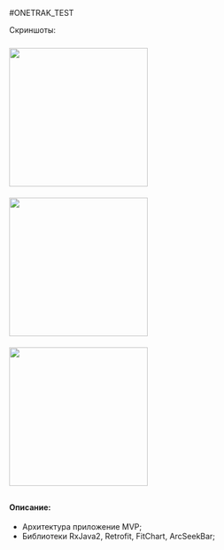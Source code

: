 #ONETRAK_TEST

Скриншоты:

<table>
<img src="https://user-images.githubusercontent.com/35770289/50966948-a46b3100-14e7-11e9-8c11-32903df9962c.png" width="250" align="left" vspace="10">
<img src="https://user-images.githubusercontent.com/35770289/50943869-30a53600-149f-11e9-9bf1-415829c0bc07.png" width="250" align="left" vspace="10">
<img src="https://user-images.githubusercontent.com/35770289/50983487-9aa9f380-1510-11e9-8b10-c1bd5a43ff50.png" width="250" align="left" vspace="10">
</table>


#### Описание:
 - Архитектура приложение MVP;     
 - Библиотеки RxJava2, Retrofit, FitChart, ArcSeekBar;
